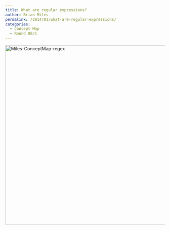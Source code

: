 ```yaml
---
title: What are regular expressions?
author: Brian Miles
permalink: /2014/01/what-are-regular-expressions/
categories:
  - Concept Map
  - Round 08/1
---
```

[<img class="alignnone size-large wp-image-5726" alt="Miles-ConceptMap-regex" src="http://teaching.software-carpentry.org/wp-content/uploads/2014/01/IMG_1544-1024x820.png" width="707" height="566" />][1]

 [1]: http://teaching.software-carpentry.org/wp-content/uploads/2014/01/IMG_1544.png
